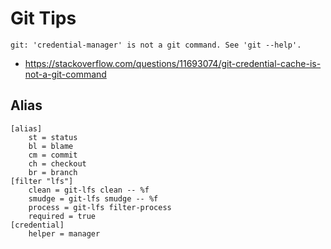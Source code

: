 # Git Tips


```
git: 'credential-manager' is not a git command. See 'git --help'.
```

- <https://stackoverflow.com/questions/11693074/git-credential-cache-is-not-a-git-command>



## Alias


```
[alias]
	st = status
	bl = blame
	cm = commit
	ch = checkout
	br = branch
[filter "lfs"]
	clean = git-lfs clean -- %f
	smudge = git-lfs smudge -- %f
	process = git-lfs filter-process
	required = true
[credential]
	helper = manager
```
